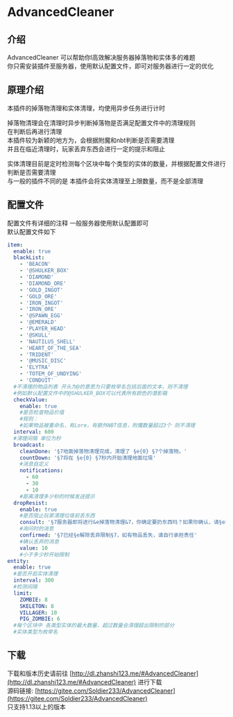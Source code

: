 # AdvancedCleaner

## 介绍
AdvancedCleaner 可以帮助你l高效解决服务器掉落物和实体多的难题    
你只需安装插件至服务器，使用默认配置文件，即可对服务器进行一定的优化  
## 原理介绍
本插件的掉落物清理和实体清理，均使用异步任务进行计时
  
掉落物清理会在清理时异步判断掉落物是否满足配置文件中的清理规则  
在判断后再进行清理  
本插件较为新颖的地方为，会根据附魔和nbt判断是否需要清理  
并且在临近清理时，玩家丢弃东西会进行一定的提示和阻止  

实体清理目前是定时检测每个区块中每个类型的实体的数量，并根据配置文件进行判断是否需要清理  
与一般的插件不同的是 本插件会将实体清理至上限数量，而不是全部清理  
## 配置文件
配置文件有详细的注释 一般服务器使用默认配置即可  
默认配置文件如下  
````yaml
item:
  enable: true
  blackList:
    - 'BEACON'
    - '@SHULKER_BOX'
    - 'DIAMOND'
    - 'DIAMOND_ORE'
    - 'GOLD_INGOT'
    - 'GOLD_ORE'
    - 'IRON_INGOT'
    - 'IRON_ORE'
    - '@SPAWN_EGG'
    - '@EMERALD'
    - 'PLAYER_HEAD'
    - '@SKULL'
    - 'NAUTILUS_SHELL'
    - 'HEART_OF_THE_SEA'
    - 'TRIDENT'
    - '@MUSIC_DISC'
    - 'ELYTRA'
    - 'TOTEM_OF_UNDYING'
    - 'CONDUIT'
  #不清理的物品列表 开头为@的意思为只要枚举名包括后面的文本，则不清理
  #例如默认配置文件中的@SHULKER_BOX可以代表所有颜色的潜影箱
  checkValue:
    enable: true
    #是否检查物品价值
    #规则：
    #如果物品被重命名，有Lore，有额外NBT信息，附魔数量超过3个 则不清理
  interval: 600
  #清理间隔 单位为秒
  broadcast:
    cleanDone: '§7地面掉落物清理完成，清理了 §e{0} §7个掉落物。'
    countDown: '§7将在 §e{0} §7秒内开始清理地面垃圾'
    #消息自定义
    notifications:
      - 60
      - 30
      - 10
    #距离清理多少秒的时候发送提示
  dropResist:
    enable: true
    #是否阻止玩家清理垃圾前丢东西
    consult: '§7服务器即将进行&e掉落物清理&7，你确定要扔东西吗？如果你确认，请§e再次丢弃§7，并且下次丢弃时不再显示该提示'
    #询问时的消息
    confirmed: '§7已经§e解除丢弃限制§7，如有物品丢失，请自行承担责任'
    #确认丢弃的消息
    value: 10
    #小于多少秒开始限制
entity:
  enable: true
  #是否开启实体清理
  interval: 300
  #检测间隔
  limit:
    ZOMBIE: 8
    SKELETON: 8
    VILLAGER: 10
    PIG_ZOMBIE: 6
  #每个区块中 各类型实体的最大数量，超过数量会清理超出限制的部分
  #实体类型为枚举名
````
## 下载
下载和版本历史请前往 [http://dl.zhanshi123.me/#AdvancedCleaner](http://dl.zhanshi123.me/#AdvancedCleaner) 进行下载  
源码链接: [https://gitee.com/Soldier233/AdvancedCleaner](https://gitee.com/Soldier233/AdvancedCleaner)  
只支持1.13以上的版本